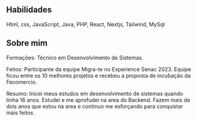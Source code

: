 ## Habilidades

Html, css, JavaScript, Java, PHP, React, Nextjs, Tailwind, MySql

## Sobre mim

Formações: Técnico em Desenvolvimento de Sistemas.

Feitos: Participante da equipe Migra-te no Experience Senac 2023. Equipe ficou entre os 10 melhores projetos e recebeu a proposta de incubação da Fecomercio.

Resumo: Inicei meus estudos em desenvolvimento de sistemas quando tinha 16 anos. Estudei e me aprofudei na area do Backend. Fazem mais de dois anos que estou na area e continuo me esforçando para conquistar mais feitos.
